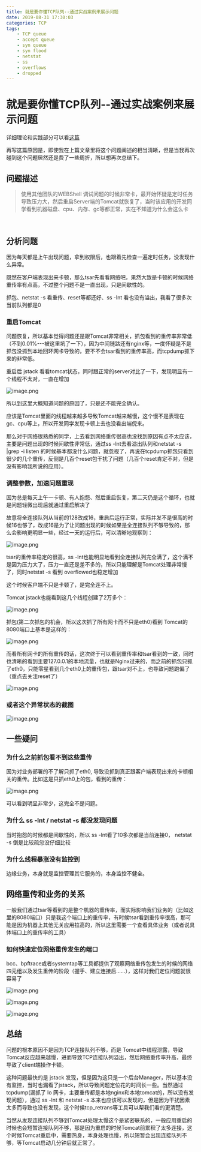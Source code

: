 ```yaml
---
title: 就是要你懂TCP队列--通过实战案例来展示问题
date: 2019-08-31 17:30:03
categories: TCP
tags:
    - TCP queue
    - accept queue
    - syn queue
    - syn flood
    - netstat
    - ss
    - overflows
    - dropped
---
```



# 就是要你懂TCP队列--通过实战案例来展示问题

详细理论和实践部分可以看[这篇](/2117/06/07/%E5%B0%B1%E6%98%AF%E8%A6%81%E4%BD%A0%E6%87%82TCP--%E5%8D%8A%E8%BF%9E%E6%8E%A5%E9%98%9F%E5%88%97%E5%92%8C%E5%85%A8%E8%BF%9E%E6%8E%A5%E9%98%9F%E5%88%97/)

再写这篇原因是，即使我在上篇文章里将这个问题阐述的相当清晰，但是当我再次碰到这个问题居然还是费了一些周折，所以想再次总结下。

## 问题描述

> 使用其他团队的WEBShell 调试问题的时候非常卡，最开始怀疑是定时任务导致压力大，然后重启Server端的Tomcat就恢复了，当时该应用的开发同学看到机器磁盘、cpu、内存、gc等都正常，实在不知道为什么会这么卡

​    

## 分析问题 

因为每天都是上午出现问题，拿到权限后，也跟着先检查一遍定时任务，没发现什么异常。

既然在客户端表现出来卡顿，那么tsar先看看网络吧，果然大致是卡顿的时候网络重传率有点高，不过整个问题不是一直出现，只是间歇性的。

抓包、netstat -s 看重传、reset等都还好、ss -lnt 看也没有溢出，我看了很多次当前队列都是0

### 重启Tomcat

问题恢复，所以基本觉得问题还是跟Tomcat非常相关，抓包看到的重传率非常低（不到0.01%---被这里坑了一下），因为中间链路还有nginx等，一度怀疑是不是抓包没抓到本地回环网卡导致的，要不不会tsar看到的重传率高，而tcpdump抓下来的非常低。

重启后 jstack 看看tomcat状态，同时跟正常的server对比了一下，发现明显有一个线程不太对，一直在增加

![image.png](/images/oss/c6a60ee1c4e93e2d4912b7c5ef26a95e.png)


所以到这里大概知道问题的原因了，只是还不能完全确认。

应该是Tomcat里面的线程越来越多导致Tomcat越来越慢，这个慢不是表现在gc、cpu等上，所以开发同学发现卡顿上去也没看出端倪来。

那么对于网络很熟悉的同学，上去看到网络重传很高也没找到原因有点不太应该，主要是问题出现的时候间歇性非常低，通过ss -lnt去看溢出队列和netstat -s |grep -i listen 的时候基本都没什么问题，就忽视了，再说在tcpdump抓包只看到很少的几个重传，反倒是几百个reset包干扰了问题（几百个reset肯定不对，但是没有影响我所说的应用）。

### 调整参数，加速问题重现

因为总是每天上午一卡顿、有人抱怨、然后重启恢复，第二天仍是这个循环，也就是问题轻微出现后就通过重启解决了

故意将全连接队列从当前的128改成16，重启后运行正常，实际并发不是很高的时候16也够了，改成16是为了让问题出现的时候如果是全连接队列不够导致的，那么会影响更明显一些，经过一天的运行后，可以清晰地观察到：


![image.png](/images/oss/91a12c64e360ffd5a7ab7231da6d8430.png)

tsar的重传率稳定的很高，ss -lnt也能明显地看到全连接队列完全满了，这个满不是因为压力大了，压力一直还是差不多的，所以只能理解是Tomcat处理非常慢了，同时netstat -s 看到 overflowed也稳定增加

这个时候客户端不只是卡顿了，是完全连不上。

Tomcat jstack也能看到这几个线程创建了2万多个：

![image.png](/images/oss/adca65f70c19929d78f63d8e5f70ed5a.png)

抓包(第二次抓包的机会，所以这次抓了所有网卡而不只是eth0)看到 Tomcat的8080端口上基本是这样的：

![image.png](/images/oss/d12cd194822280906353d9961897ad19.png)

而看所有网卡的所有重传的话，这次终于可以看到重传率和tsar看到的一致，同时也清晰的看到主要127.0.0.1的本地流量，也就是Nginx过来的，而之前的抓包只抓了eth0，只能零星看到几个eth0上的重传包，跟tsar对不上，也导致问题跑偏了（重点去关注reset了）

![image.png](/images/oss/1e7a22621908e7b6f790ebcb6970ae39.png)

### 或者这个异常状态的截图

![image.png](/images/oss/e3870d58dd88ccd7b2977748dffe5496.png)

## 一些疑问

### 为什么之前抓包看不到这些重传

因为对业务部署的不了解只抓了eth0, 导致没抓到真正跟客户端表现出来的卡顿相关的重传。比如这是只抓eth0上的包，看到的重传：

![image.png](/images/oss/ffb525eb443e0656712f6d8c6357adc2.png)

可以看到明显非常少，这完全不是问题。

### 为什么 ss -lnt / netstat -s 都没发现问题

当时抱怨的时候都是间歇性的，所以 ss -lnt看了10多次都是当前连接0， netstat -s 倒是比较疏忽没仔细比较

### 为什么线程暴涨没有监控到

边缘业务，本身就是监控管理其它服务的，本身监控不健全。

## 网络重传和业务的关系

一般我们通过tsar等看到的是整个机器的重传率，而实际影响我们业务的（比如这里的8080端口）只是我这个端口上的重传率，有时候tsar看到重传率很高，那可能是因为机器上其他无关应用拉高的，所以这里需要一个查看具体业务（或者说具体端口上的重传率的工具）

### 如何快速定位网络重传发生的端口

bcc、bpftrace或者systemtap等工具都提供了观察网络重传包发生的时候的网络四元组以及发生重传的阶段（握手、建立连接后……），这样对我们定位问题就很容易了

![image.png](/images/oss/be6ac944fb72b089dc0357298a47dc37.png)

![image.png](/images/oss/e9efaffe357a2d1ac72806ce36066532.png)

![image.png](/images/oss/9340023fac65d9c1d0aeda8e73557792.png)

## 总结

问题的根本原因不是因为TCP连接队列不够，而是 Tomcat中线程泄露，导致Tomcat反应越来越慢，进而导致TCP连接队列溢出，然后网络重传率升高，最终导致了client端操作卡顿。


这种问题最快的是 jstack 发现，但是因为这只是一个后台Manager，所以基本没有监控，当时也漏看了jstack，所以导致问题定位花的时间长一些。当然通过tcpdump(漏抓了 lo 网卡，主要重传都是本地nginx和本地tomcat的，所以没有发现问题），通过 ss -lnt 和 netstat -s 本来也应该可以发现的，但是因为干扰因素太多而导致也没有发现，这个时候tcp_retrans等工具可以帮我们看的更清楚。

当然从发现连接队列不够到Tomcat处理太慢这个是紧密联系的，一般应用重启的时候也会短暂连接队列不够，那是因为重启的时候Tomcat前累积了太多连接，这个时候Tomcat重启中，需要热身，本身处理也慢，所以短暂会出现连接队列不够，等Tomcat启动几分钟后就正常了。